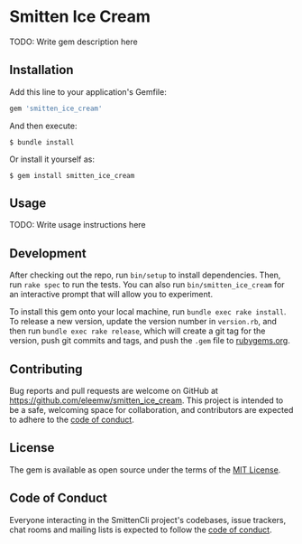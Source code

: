 # Smitten Ice Cream

TODO: Write gem description here

## Installation

Add this line to your application's Gemfile:

```ruby
gem 'smitten_ice_cream'
```

And then execute:

    $ bundle install

Or install it yourself as:

    $ gem install smitten_ice_cream

## Usage

TODO: Write usage instructions here

## Development

After checking out the repo, run `bin/setup` to install dependencies. Then, run `rake spec` to run the tests. You can also run `bin/smitten_ice_cream` for an interactive prompt that will allow you to experiment.

To install this gem onto your local machine, run `bundle exec rake install`. To release a new version, update the version number in `version.rb`, and then run `bundle exec rake release`, which will create a git tag for the version, push git commits and tags, and push the `.gem` file to [rubygems.org](https://rubygems.org).

## Contributing

Bug reports and pull requests are welcome on GitHub at https://github.com/eleemw/smitten_ice_cream. This project is intended to be a safe, welcoming space for collaboration, and contributors are expected to adhere to the [code of conduct](https://github.com/eleemw/smitten_ice_cream/blob/master/CODE_OF_CONDUCT.md).


## License

The gem is available as open source under the terms of the [MIT License](https://opensource.org/licenses/MIT).

## Code of Conduct

Everyone interacting in the SmittenCli project's codebases, issue trackers, chat rooms and mailing lists is expected to follow the [code of conduct](https://github.com/eleemw/smitten_ice_cream/blob/master/CODE_OF_CONDUCT.md).
